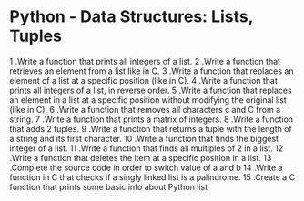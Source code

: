 # Python - Data Structures: Lists, Tuples

1 .Write a function that prints all integers of a list.
2 .Write a function that retrieves an element from a list like in C.
3 .Write a function that replaces an element of a list at a specific position (like in C).
4 .Write a function that prints all integers of a list, in reverse order.
5 .Write a function that replaces an element in a list at a specific position without modifying the original list (like in C).
6 .Write a function that removes all characters c and C from a string.
7 .Write a function that prints a matrix of integers.
8 .Write a function that adds 2 tuples.
9 .Write a function that returns a tuple with the length of a string and its first character.
10 .Write a function that finds the biggest integer of a list.
11 .Write a function that finds all multiples of 2 in a list.
12 .Write a function that deletes the item at a specific position in a list.
13 .Complete the source code in order to switch value of a and b
14 .Write a function in C that checks if a singly linked list is a palindrome.
15 .Create a C function that prints some basic info about Python list